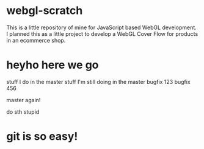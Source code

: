 webgl-scratch
=============

This is a little repository of mine for JavaScript based WebGL development. I planned this as a little project to develop a WebGL Cover Flow for products in an ecommerce shop.

heyho here we go
=============
stuff I do in the master
stuff I'm still doing in the master 
bugfix 123
bugfix 456

master again!

do sth stupid

git is so easy!
=============